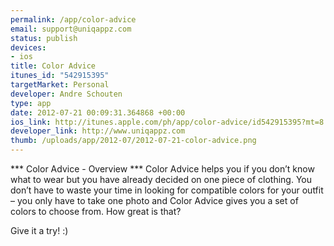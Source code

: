 ```yaml
--- 
permalink: /app/color-advice
email: support@uniqappz.com
status: publish
devices: 
- ios
title: Color Advice
itunes_id: "542915395"
targetMarket: Personal
developer: Andre Schouten
type: app
date: 2012-07-21 00:09:31.364868 +00:00
ios_link: http://itunes.apple.com/ph/app/color-advice/id542915395?mt=8
developer_link: http://www.uniqappz.com
thumb: /uploads/app/2012-07/2012-07-21-color-advice.png
---
```


*** Color Advice - Overview ***
Color Advice helps you if you don’t know what to wear but you have already decided on one piece of clothing. You don’t have to waste your time in looking for compatible colors for your outfit – you only have to take one photo and Color Advice gives you a set of colors to choose from.
How great is that?

Give it a try! :)
